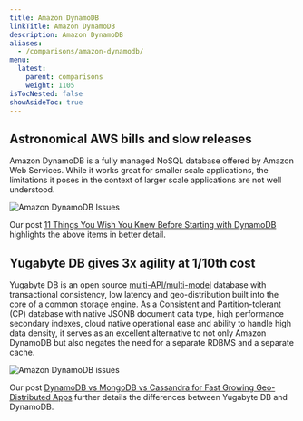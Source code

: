 ```yaml
---
title: Amazon DynamoDB
linkTitle: Amazon DynamoDB
description: Amazon DynamoDB
aliases:
  - /comparisons/amazon-dynamodb/
menu:
  latest:
    parent: comparisons
    weight: 1105
isTocNested: false
showAsideToc: true
---
```


## Astronomical AWS bills and slow releases

Amazon DynamoDB is a fully managed NoSQL database offered by Amazon Web Services. While it works great for smaller scale applications, the limitations it poses in the context of larger scale applications are not well understood.

![Amazon DynamoDB Issues](/images/comparisons/amazon-dynamodb-issues.png)

Our post [11 Things You Wish You Knew Before Starting with DynamoDB](https://blog.yugabyte.com/11-things-you-wish-you-knew-before-starting-with-dynamodb/) highlights the above items in better detail.

## Yugabyte DB gives 3x agility at 1/10th cost

Yugabyte DB is an open source [multi-API/multi-model](https://blog.yugabyte.com/polyglot-persistence-vs-multi-api-multi-model-which-one-makes-multi-cloud-easy) database with transactional consistency, low latency and geo-distribution built into the core of a common storage engine. As a Consistent and Partition-tolerant (CP) database with native JSONB document data type, high performance secondary indexes, cloud native operational ease and ability to handle high data density, it serves as an excellent alternative to not only Amazon DynamoDB but also negates the need for a separate RDBMS and a separate cache.

![Amazon DynamoDB issues](/images/comparisons/yugabyte-db-beats-amazon-dynamodb.png)

Our post [DynamoDB vs MongoDB vs Cassandra for Fast Growing Geo-Distributed Apps](https://blog.yugabyte.com/dynamodb-vs-mongodb-vs-cassandra-for-fast-growing-geo-distributed-apps/) further details the differences between Yugabyte DB and DynamoDB.
